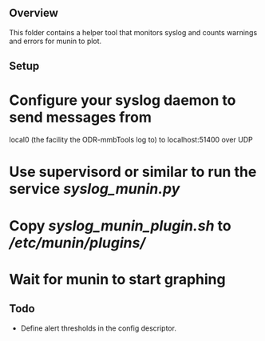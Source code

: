 Overview
--------

This folder contains a helper tool that
monitors syslog and counts warnings and errors
for munin to plot.

Setup
-----

 # Configure your syslog daemon to send messages from
   local0 (the facility the ODR-mmbTools log to)
   to localhost:51400 over UDP
 # Use supervisord or similar to run the service *syslog_munin.py*
 # Copy *syslog_munin_plugin.sh* to */etc/munin/plugins/*
 # Wait for munin to start graphing

Todo
----

 * Define alert thresholds in the config descriptor.
